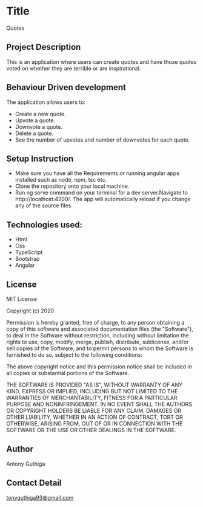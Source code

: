 # Title

Quotes

## Project Description

This is an application where users can create quotes and have those quotes voted on whether they are terrible or are inspirational.

## Behaviour Driven development
The  application allows users to:
  * Create a new quote.
  * Upvote a quote.
  * Downvote a quote.
  * Delete a quote.
  * See the number of upvotes and number of downvotes for each quote.

## Setup Instruction
* Make sure you have all the Requirements or running angular apps installed such as node, npm, tsc etc.
* Clone the repository onto your local machine.
* Run ng serve command on your terminal for a dev server.Navigate to http://localhost:4200/.
 The app will automatically reload if you change any of the source files.

 ## Technologies used:
  * Html
  * Css
  * TypeScript
  * Bootstrap
  * Angular

## License

MIT License

Copyright (c) 2020 

Permission is hereby granted, free of charge, to any person obtaining a copy of this software and associated documentation files (the "Software"), to deal in the Software without restriction, including without limitation the rights to use, copy, modify, merge, publish, distribute, sublicense, and/or sell copies of the Software, and to permit persons to whom the Software is furnished to do so, subject to the following conditions:

The above copyright notice and this permission notice shall be included in all copies or substantial portions of the Software.

THE SOFTWARE IS PROVIDED "AS IS", WITHOUT WARRANTY OF ANY KIND, EXPRESS OR IMPLIED, INCLUDING BUT NOT LIMITED TO THE WARRANTIES OF MERCHANTABILITY, FITNESS FOR A PARTICULAR PURPOSE AND NONINFRINGEMENT. IN NO EVENT SHALL THE AUTHORS OR COPYRIGHT HOLDERS BE LIABLE FOR ANY CLAIM, DAMAGES OR OTHER LIABILITY, WHETHER IN AN ACTION OF CONTRACT, TORT OR OTHERWISE, ARISING FROM, OUT OF OR IN CONNECTION WITH THE SOFTWARE OR THE USE OR OTHER DEALINGS IN THE SOFTWARE.

## Author

Antony Guthiga

## Contact Detail

tonyguthiga93@gmail.com